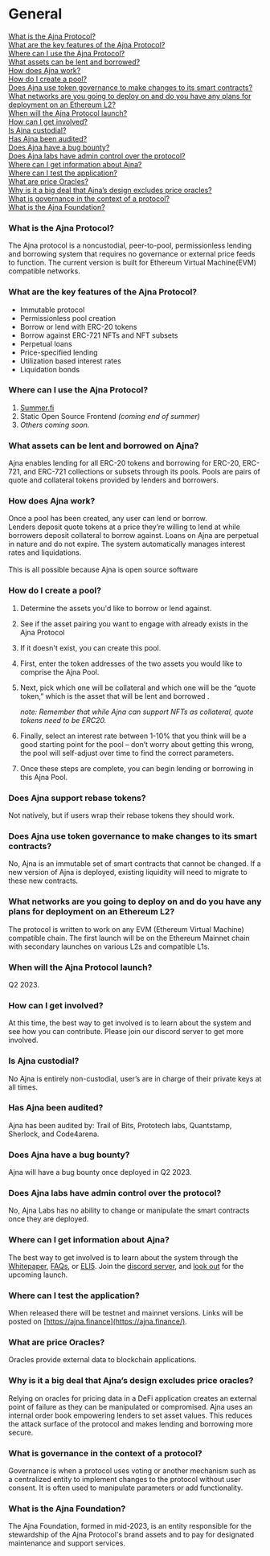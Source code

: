 # General

[What is the Ajna Protocol?](general.md#what-is-the-ajna-protocol)\
[What are the key features of the Ajna Protocol?](general.md#what-are-the-key-features-of-the-ajna-protocol)\
[Where can I use the Ajna Protocol?](general.md#where-can-i-use-the-ajna-protocol)\
[What assets can be lent and borrowed?](general.md#what-assets-can-be-lent-and-borrowed-on-ajna)\
[How does Ajna work?](general.md#how-does-ajna-work)\
[How do I create a pool?](general.md#how-do-i-create-a-pool)\
[Does Ajna use token governance to make changes to its smart contracts?](general.md#does-ajna-use-token-governance-to-make-changes-to-its-smart-contracts)\
[What networks are you going to deploy on and do you have any plans for deployment on an Ethereum L2?\
](general.md#what-chains-are-you-going-to-deploy-on-and-do-you-have-any-plans-for-deployment-on-an-ethereum-l2)[When will the Ajna Protocol launch?](general.md#when-will-the-ajna-protocol-launch)\
[How can I get involved?](general.md#how-can-i-get-involved)\
[Is Ajna custodial?](general.md#is-ajna-custodial)\
[Has Ajna been audited?](general.md#has-ajna-been-audited)\
[Does Ajna have a bug bounty?](general.md#does-ajna-have-a-bug-bounty)\
[Does Ajna labs have admin control over the protocol?](general.md#does-ajna-labs-have-admin-control-over-the-protocol)\
[Where can I get information about Ajna?](general.md#where-can-i-get-information-about-ajna)\
[Where can I test the application? ](general.md#where-can-i-test-the-application)\
[What are price Oracles?](general.md#what-are-price-oracles)\
[Why is it a big deal that Ajna’s design excludes price oracles?](general.md#why-is-it-a-big-deal-that-ajnas-design-excludes-price-oracles)\
[What is governance in the context of a protocol?](general.md#what-is-governance-in-the-context-of-a-protocol)\
[What is the Ajna Foundation?](general.md#what-is-the-ajna-foundation)

### What is the Ajna Protocol?

The Ajna protocol is a noncustodial, peer-to-pool, permissionless lending and borrowing system that requires no governance or external price feeds to function. The current version is built for Ethereum Virtual Machine(EVM) compatible networks.&#x20;

### What are the key features of the Ajna Protocol?

* Immutable protocol
* Permissionless pool creation
* Borrow or lend with ERC-20 tokens
* Borrow against ERC-721 NFTs and NFT subsets
* Perpetual loans
* Price-specified lending
* Utilization based interest rates
* Liquidation bonds

### Where can I use the Ajna Protocol?

1. [Summer.fi](https://summer.fi/ajna)
2. Static Open Source Frontend _(coming end of summer)_
3. _Others coming soon._

### What assets can be lent and borrowed on Ajna?

Ajna enables lending for all ERC-20 tokens and borrowing for ERC-20, ERC-721, and ERC-721 collections or subsets through its pools. Pools are pairs of quote and collateral tokens provided by lenders and borrowers.

### How does Ajna work?

Once a pool has been created, any user can lend or borrow. \
Lenders deposit quote tokens at a price they’re willing to lend at while borrowers deposit collateral to borrow against. Loans on Ajna are perpetual in nature and do not expire. The system automatically manages interest rates and liquidations.\
\
This is all possible because Ajna is open source software&#x20;

### How do I create a pool?

1. Determine the assets you'd like to borrow or lend against.
2. See if the asset pairing you want to engage with already exists in the Ajna Protocol
3. If it doesn't exist, you can create this pool.
4. First, enter the token addresses of the two assets you would like to comprise the Ajna Pool.
5.  Next, pick which one will be collateral and which one will be the “quote token,” which is the asset that will be lent and borrowed .

    _note: Remember that while Ajna can support NFTs as collateral, quote tokens need to be ERC20._
6. Finally, select an interest rate between 1-10% that you think will be a good starting point for the pool – don’t worry about getting this wrong, the pool will self-adjust over time to find the correct parameters.
7. Once these steps are complete, you can begin lending or borrowing in this Ajna Pool.

### Does Ajna support rebase tokens?

Not natively, but if users wrap their rebase tokens they should work.

### Does Ajna use token governance to make changes to its smart contracts?

No, Ajna is an immutable set of smart contracts that cannot be changed. If a new version of Ajna is deployed, existing liquidity will need to migrate to these new contracts.

### What networks are you going to deploy on and do you have any plans for deployment on an Ethereum L2?

The protocol is written to work on any EVM (Ethereum Virtual Machine) compatible chain. The first launch will be on the Ethereum Mainnet chain with secondary launches on various L2s and compatible L1s.

### When will the Ajna Protocol launch?

Q2 2023.

### How can I get involved?

At this time, the best way to get involved is to learn about the system and see how you can contribute. Please join our discord server to get more involved.

### Is Ajna custodial?

No Ajna is entirely non-custodial, user’s are in charge of their private keys at all times.

### Has Ajna been audited?

Ajna has been audited by: Trail of Bits, Prototech labs, Quantstamp, Sherlock, and Code4arena.

### Does Ajna have a bug bounty?

Ajna will have a bug bounty once deployed in Q2 2023.

### Does Ajna labs have admin control over the protocol?

No, Ajna Labs has no ability to change or manipulate the smart contracts once they are deployed.

### Where can I get information about Ajna?

The best way to get involved is to learn about the system through the [Whitepaper](https://www.ajna.finance/whitepaper), [FAQs](https://faqs.ajna.finance/getting-started/ajna-101), or [ELI5](https://www.ajna.finance/eli5). Join the [discord server](https://discord.com/invite/PJzKTDXdgA), and [look out](https://twitter.com/ajnafi) for the upcoming launch.

### Where can I test the application?

When released there will be testnet and mainnet versions. Links will be posted on [https://ajna.finance](https://ajna.finance/).

### What are price Oracles?

Oracles provide external data to blockchain applications.

### Why is it a big deal that Ajna’s design excludes price oracles?

Relying on oracles for pricing data in a DeFi application creates an external point of failure as they can be manipulated or compromised. Ajna uses an internal order book empowering lenders to set asset values. This reduces the attack surface of the protocol and makes lending and borrowing more secure.

### What is governance in the context of a protocol?

Governance is when a protocol uses voting or another mechanism such as a centralized entity to implement changes to the protocol without user consent. It is often used to manipulate parameters or add functionality.

### What is the Ajna Foundation?

The Ajna Foundation, formed in mid-2023, is an entity responsible for the stewardship of the Ajna Protocol's brand assets and to pay for designated maintenance and support services.

